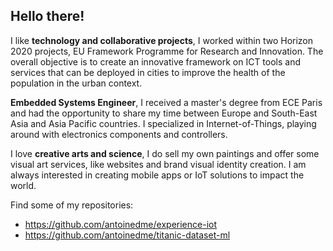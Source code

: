 ## Hello there!

I like **technology and collaborative projects**, I worked within two Horizon 2020 projects, EU Framework Programme for Research and Innovation. The overall objective is to create an innovative framework on ICT tools and services that can be deployed in cities to improve the health of the population in the urban context. 


**Embedded Systems Engineer**, I received a master's degree from ECE Paris and had the opportunity to share my time between Europe and South-East Asia and Asia Pacific countries. I specialized in Internet-of-Things, playing around with electronics components and controllers.


I love **creative arts and science**, I do sell my own paintings and offer some visual art services, like websites and brand visual identity creation. I am always interested in creating mobile apps or IoT solutions to impact the world.

Find some of my repositories:

- https://github.com/antoinedme/experience-iot
- https://github.com/antoinedme/titanic-dataset-ml


<!--
**antoinedme/antoinedme** is a ✨ _special_ ✨ repository because its `README.md` (this file) appears on your GitHub profile.

Here are some ideas to get you started:

- 🔭 I’m currently working on ...
- 🌱 I’m currently learning ...
- 👯 I’m looking to collaborate on ...
- 🤔 I’m looking for help with ...
- 💬 Ask me about ...
- 📫 How to reach me: ...
- 😄 Pronouns: ...
- ⚡ Fun fact: ...
-->
